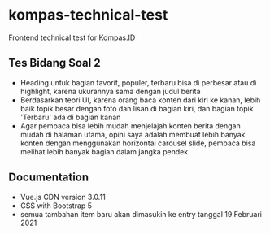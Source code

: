 # kompas-technical-test
Frontend technical test for Kompas.ID

## Tes Bidang Soal 2
- Heading untuk bagian favorit, populer, terbaru bisa di perbesar atau di highlight, karena ukurannya sama dengan judul berita
- Berdasarkan teori UI, karena orang baca konten dari kiri ke kanan, lebih baik topik besar dengan foto dan lisan di bagian kiri, dan bagian topik 'Terbaru' ada di bagian kanan
- Agar pembaca bisa lebih mudah menjelajah konten berita dengan mudah di halaman utama, opini saya adalah membuat lebih banyak konten dengan menggunakan horizontal carousel slide, pembaca bisa melihat lebih banyak bagian dalam jangka pendek.

## Documentation
- Vue.js CDN version 3.0.11
- CSS with Bootstrap 5
- semua tambahan item baru akan dimasukin ke entry tanggal 19 Februari 2021
